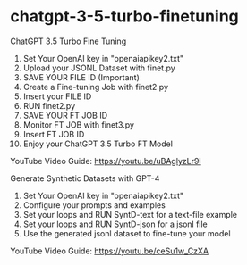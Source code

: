 # chatgpt-3-5-turbo-finetuning
ChatGPT 3.5 Turbo Fine Tuning

1. Set Your OpenAI key in "openaiapikey2.txt"
2. Upload your JSONL Dataset with finet.py
3. SAVE YOUR FILE ID (Important)
4. Create a Fine-tuning Job with finet2.py
5. Insert your FILE ID
6. RUN finet2.py
7. SAVE YOUR FT JOB ID
8. Monitor FT JOB with finet3.py
9. Insert FT JOB ID
10. Enjoy your ChatGPT 3.5 Turbo FT Model

YouTube Video Guide:
https://youtu.be/uBAglyzLr9I

Generate Synthetic Datasets with GPT-4
1. Set Your OpenAI key in "openaiapikey2.txt"
2. Configure your prompts and examples
3. Set your loops and RUN SyntD-text for a text-file example
4. Set your loops and RUN SyntD-json for a jsonl file
5. Use the generated jsonl dataset to fine-tune your model

YouTube Video Guide:
https://youtu.be/ceSu1w_CzXA

